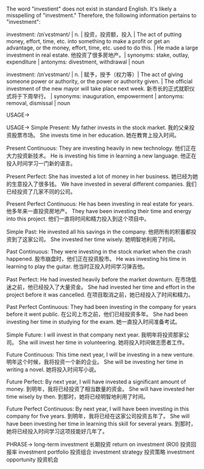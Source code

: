 The word "investient" does not exist in standard English.  It's likely a misspelling of "investment."  Therefore, the following information pertains to "investment":

investment: /ɪnˈvɛstmənt/ | n. | 投资，投资额，投入 |  The act of putting money, effort, time, etc. into something to make a profit or get an advantage, or the money, effort, time, etc. used to do this. |  He made a large investment in real estate.  他投资了很多房地产。| synonyms: stake, outlay, expenditure | antonyms: divestment, withdrawal | noun

investment: /ɪnˈvɛstmənt/ | n. | 赋予，授予（权力等）| The act of giving someone power or authority, or the power or authority given. | The official investment of the new mayor will take place next week. 新市长的正式就职仪式将于下周举行。 | synonyms: inauguration, empowerment | antonyms: removal, dismissal | noun


USAGE->

USAGE->
Simple Present:
My father invests in the stock market. 我的父亲投资股票市场。
She invests time in her education.  她在教育上投入时间。

Present Continuous:
They are investing heavily in new technology. 他们正在大力投资新技术。
He is investing his time in learning a new language. 他正在投入时间学习一门新的语言。

Present Perfect:
She has invested a lot of money in her business. 她已经为她的生意投入了很多钱。
We have invested in several different companies. 我们已经投资了几家不同的公司。

Present Perfect Continuous:
He has been investing in real estate for years. 他多年来一直投资房地产。
They have been investing their time and energy into this project. 他们一直将时间和精力投入到这个项目中。

Simple Past:
He invested all his savings in the company. 他把所有的积蓄都投资到了这家公司。
She invested her time wisely. 她明智地利用了时间。

Past Continuous:
They were investing in the stock market when the crash happened. 股市崩盘时，他们正在投资股市。
He was investing his time in learning to play the guitar. 他当时正投入时间学习弹吉他。

Past Perfect:
He had invested heavily before the market downturn. 在市场低迷之前，他已经投入了大量资金。
She had invested her time and effort in the project before it was cancelled. 在项目取消之前，她已经投入了时间和精力。

Past Perfect Continuous:
They had been investing in the company for years before it went public. 在公司上市之前，他们已经投资多年。
She had been investing her time in studying for the exam. 她一直投入时间准备考试。

Simple Future:
I will invest in that company next year. 我明年将投资那家公司。
She will invest her time in volunteering. 她将投入时间做志愿者工作。

Future Continuous:
This time next year, I will be investing in a new venture. 明年这个时候，我将投资一个新的企业。
She will be investing her time in writing a novel. 她将投入时间写小说。

Future Perfect:
By next year, I will have invested a significant amount of money. 到明年，我将已经投资了相当数量的资金。
She will have invested her time wisely by then. 到那时，她将已经明智地利用了时间。

Future Perfect Continuous:
By next year, I will have been investing in this company for five years. 到明年，我将已经在这家公司投资五年了。
She will have been investing her time in learning this skill for several years. 到那时，她将已经投入时间学习这项技能好几年了。


PHRASE->
long-term investment 长期投资
return on investment (ROI) 投资回报率
investment portfolio 投资组合
investment strategy 投资策略
investment opportunity 投资机会
